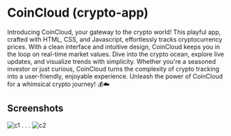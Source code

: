 # CoinCloud (crypto-app)

Introducing CoinCloud, your gateway to the crypto world! This playful app, crafted with HTML, CSS, and Javascript, effortlessly tracks cryptocurrency prices. With a clean interface and intuitive design, CoinCloud keeps you in the loop on real-time market values. Dive into the crypto ocean, explore live updates, and visualize trends with simplicity. Whether you're a seasoned investor or just curious, CoinCloud turns the complexity of crypto tracking into a user-friendly, enjoyable experience. Unleash the power of CoinCloud for a whimsical crypto journey! 💰☁️

## Screenshots
![c1](https://github.com/ayushsahu07/CoinCloud/assets/146854646/c2bda6b1-3a71-40e0-9b31-de2964a18bfb)
.
.
.
![c2](https://github.com/ayushsahu07/CoinCloud/assets/146854646/f4cef7f9-9015-4455-b347-793cc3997c4a)
